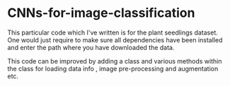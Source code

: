 # CNNs-for-image-classification


 This particular code which I've written is for the plant seedlings dataset. One would just require to make sure all dependencies have been installed and enter the path 
 where you have downloaded the data.

 This code can be improved by adding a class and various methods within the class for loading data info , image pre-processing and augmentation etc.
